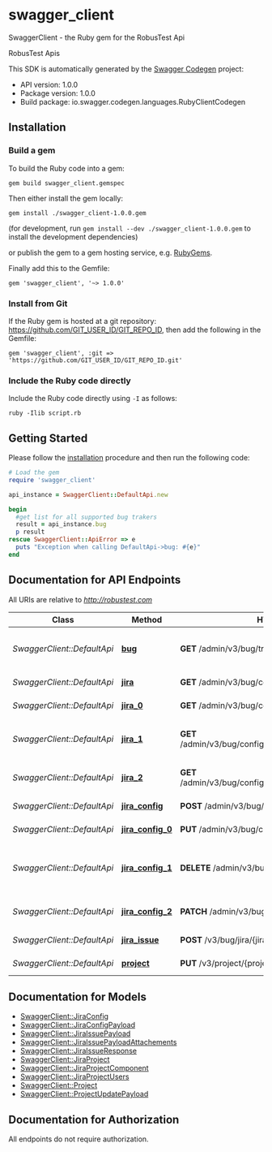 # swagger_client

SwaggerClient - the Ruby gem for the RobusTest Api

RobusTest Apis

This SDK is automatically generated by the [Swagger Codegen](https://github.com/swagger-api/swagger-codegen) project:

- API version: 1.0.0
- Package version: 1.0.0
- Build package: io.swagger.codegen.languages.RubyClientCodegen

## Installation

### Build a gem

To build the Ruby code into a gem:

```shell
gem build swagger_client.gemspec
```

Then either install the gem locally:

```shell
gem install ./swagger_client-1.0.0.gem
```
(for development, run `gem install --dev ./swagger_client-1.0.0.gem` to install the development dependencies)

or publish the gem to a gem hosting service, e.g. [RubyGems](https://rubygems.org/).

Finally add this to the Gemfile:

    gem 'swagger_client', '~> 1.0.0'

### Install from Git

If the Ruby gem is hosted at a git repository: https://github.com/GIT_USER_ID/GIT_REPO_ID, then add the following in the Gemfile:

    gem 'swagger_client', :git => 'https://github.com/GIT_USER_ID/GIT_REPO_ID.git'

### Include the Ruby code directly

Include the Ruby code directly using `-I` as follows:

```shell
ruby -Ilib script.rb
```

## Getting Started

Please follow the [installation](#installation) procedure and then run the following code:
```ruby
# Load the gem
require 'swagger_client'

api_instance = SwaggerClient::DefaultApi.new

begin
  #get list for all supported bug trakers
  result = api_instance.bug
  p result
rescue SwaggerClient::ApiError => e
  puts "Exception when calling DefaultApi->bug: #{e}"
end

```

## Documentation for API Endpoints

All URIs are relative to *http://robustest.com*

Class | Method | HTTP request | Description
------------ | ------------- | ------------- | -------------
*SwaggerClient::DefaultApi* | [**bug**](docs/DefaultApi.md#bug) | **GET** /admin/v3/bug/trackerlist | get list for all supported bug trakers
*SwaggerClient::DefaultApi* | [**jira**](docs/DefaultApi.md#jira) | **GET** /admin/v3/bug/config/jira | get all jira config
*SwaggerClient::DefaultApi* | [**jira_0**](docs/DefaultApi.md#jira_0) | **GET** /admin/v3/bug/config/jira/projects | get all jira project
*SwaggerClient::DefaultApi* | [**jira_1**](docs/DefaultApi.md#jira_1) | **GET** /admin/v3/bug/config/jira/config/{congfig_id}/projects | get all jira project for given config
*SwaggerClient::DefaultApi* | [**jira_2**](docs/DefaultApi.md#jira_2) | **GET** /admin/v3/bug/config/jira/projects/{jira_project_id} | get a jira project  details
*SwaggerClient::DefaultApi* | [**jira_config**](docs/DefaultApi.md#jira_config) | **POST** /admin/v3/bug/config/jira | create a jira config
*SwaggerClient::DefaultApi* | [**jira_config_0**](docs/DefaultApi.md#jira_config_0) | **PUT** /admin/v3/bug/config/jira/{jira_config_id} | update a jira config
*SwaggerClient::DefaultApi* | [**jira_config_1**](docs/DefaultApi.md#jira_config_1) | **DELETE** /admin/v3/bug/config/jira/{jira_config_id} | delete jira config and all associated jira project
*SwaggerClient::DefaultApi* | [**jira_config_2**](docs/DefaultApi.md#jira_config_2) | **PATCH** /admin/v3/bug/config/jira/{jira_config_id} | update all projects for a jira config
*SwaggerClient::DefaultApi* | [**jira_issue**](docs/DefaultApi.md#jira_issue) | **POST** /v3/bug/jira/{jira_project_id}/create | create a jira issue
*SwaggerClient::DefaultApi* | [**project**](docs/DefaultApi.md#project) | **PUT** /v3/project/{project_id} | Update Project


## Documentation for Models

 - [SwaggerClient::JiraConfig](docs/JiraConfig.md)
 - [SwaggerClient::JiraConfigPayload](docs/JiraConfigPayload.md)
 - [SwaggerClient::JiraIssuePayload](docs/JiraIssuePayload.md)
 - [SwaggerClient::JiraIssuePayloadAttachements](docs/JiraIssuePayloadAttachements.md)
 - [SwaggerClient::JiraIssueResponse](docs/JiraIssueResponse.md)
 - [SwaggerClient::JiraProject](docs/JiraProject.md)
 - [SwaggerClient::JiraProjectComponent](docs/JiraProjectComponent.md)
 - [SwaggerClient::JiraProjectUsers](docs/JiraProjectUsers.md)
 - [SwaggerClient::Project](docs/Project.md)
 - [SwaggerClient::ProjectUpdatePayload](docs/ProjectUpdatePayload.md)


## Documentation for Authorization

 All endpoints do not require authorization.

